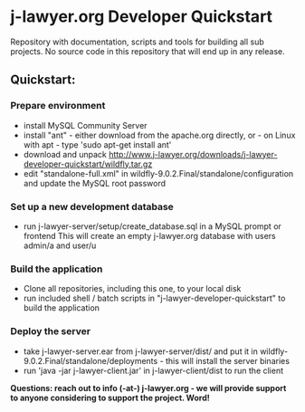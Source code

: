 # j-lawyer.org Developer Quickstart

Repository with documentation, scripts and tools for building all sub projects. No source code in this repository that will end up in any release.

## Quickstart: 

### Prepare environment

* install MySQL Community Server
* install "ant" - either download from the apache.org directly, or - on Linux with apt - type 'sudo apt-get install ant'
* download and unpack http://www.j-lawyer.org/downloads/j-lawyer-developer-quickstart/wildfly.tar.gz
* edit "standalone-full.xml" in wildfly-9.0.2.Final/standalone/configuration and update the MySQL root password

### Set up a new development database

* run j-lawyer-server/setup/create_database.sql in a MySQL prompt or frontend
This will create an empty j-lawyer.org database with users admin/a and user/u

### Build the application

* Clone all repositories, including this one, to your local disk
* run included shell / batch scripts in "j-lawyer-developer-quickstart" to build the application

### Deploy the server

* take j-lawyer-server.ear from j-lawyer-server/dist/ and put it in wildfly-9.0.2.Final/standalone/deployments - this will install the server binaries
* run 'java -jar j-lawyer-client.jar' in j-lawyer-client/dist to run the client

**Questions: reach out to info (-at-) j-lawyer.org - we will provide support to anyone considering to support the project. Word!** 
